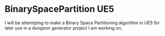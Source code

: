 # BinarySpacePartition UE5
 I will be attemtping to make a Binary Space Partitioning algorithm in UE5 for later use in a dungeon generator project I am working on.

